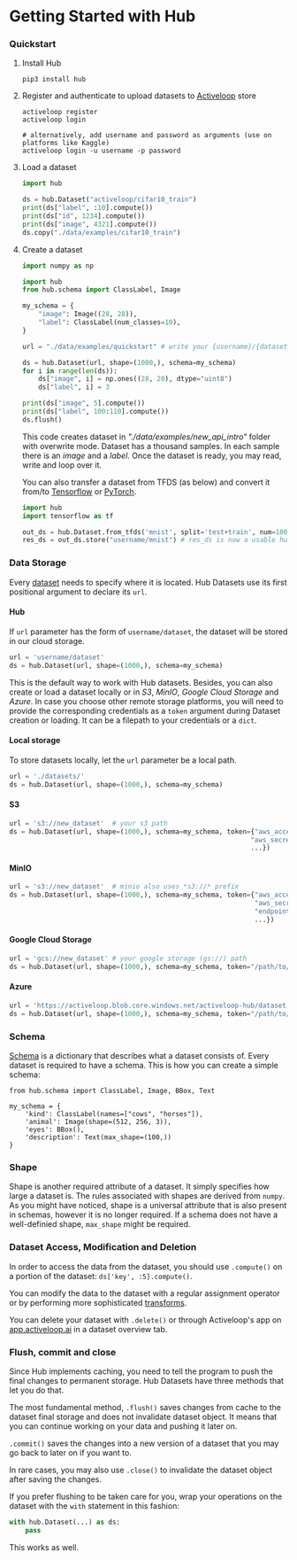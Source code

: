 # Getting Started with Hub

### Quickstart

1. Install Hub
    ```
    pip3 install hub
    ```

2. Register and authenticate to upload datasets to [Activeloop](https://app.activeloop.ai/) store
    ```
    activeloop register
    activeloop login
    
    # alternatively, add username and password as arguments (use on platforms like Kaggle)
    activeloop login -u username -p password
    ```
3. Load a dataset

    ```python
    import hub

    ds = hub.Dataset("activeloop/cifar10_train")
    print(ds["label", :10].compute())
    print(ds["id", 1234].compute())
    print(ds["image", 4321].compute())
    ds.copy("./data/examples/cifar10_train")
    ```

4. Create a dataset
    ```python
    import numpy as np

    import hub
    from hub.schema import ClassLabel, Image

    my_schema = {
        "image": Image((28, 28)),
        "label": ClassLabel(num_classes=10),
    }

    url = "./data/examples/quickstart" # write your {username}/{dataset_name} to make it remotely accessible

    ds = hub.Dataset(url, shape=(1000,), schema=my_schema)
    for i in range(len(ds)):
        ds["image", i] = np.ones((28, 28), dtype="uint8")
        ds["label", i] = 3

    print(ds["image", 5].compute())
    print(ds["label", 100:110].compute())
    ds.flush()
    ```
    This code creates dataset in *"./data/examples/new_api_intro"* folder with overwrite mode. Dataset has a thousand samples. In each sample there is an *image* and a *label*. Once the dataset is ready, you may read, write and loop over it.


    You can also transfer a dataset from TFDS (as below) and convert it from/to [Tensorflow](./integrations/tensorflow.md) or [PyTorch](./integrations/pytorch.md).
    ```python
    import hub
    import tensorflow as tf

    out_ds = hub.Dataset.from_tfds('mnist', split='test+train', num=1000)
    res_ds = out_ds.store("username/mnist") # res_ds is now a usable hub dataset
    ```

### Data Storage

Every [dataset](./concepts/dataset.md) needs to specify where it is located. Hub Datasets use its first positional argument to declare its `url`.

#### Hub

If `url` parameter has the form of `username/dataset`, the dataset will be stored in our cloud storage.

```python
url = 'username/dataset'
ds = hub.Dataset(url, shape=(1000,), schema=my_schema)
```

This is the default way to work with Hub datasets. Besides, you can also create or load a dataset locally or in *S3*, *MinIO*, *Google Cloud Storage* and *Azure*.
In case you choose other remote storage platforms, you will need to provide the corresponding credentials as a `token` argument during Dataset creation or loading. It can be a filepath to your credentials or a `dict`.

#### Local storage

To store datasets locally, let the `url` parameter be a local path.
```python
url = './datasets/'
ds = hub.Dataset(url, shape=(1000,), schema=my_schema)
```
#### S3
 ```python
url = 's3://new_dataset'  # your s3 path
ds = hub.Dataset(url, shape=(1000,), schema=my_schema, token={"aws_access_key_id": "...",
                                                              "aws_secret_access_key": "...",
                                                              ...})
```

#### MinIO
```python
url = 's3://new_dataset'  # minio also uses *s3://* prefix
ds = hub.Dataset(url, shape=(1000,), schema=my_schema, token={"aws_access_key_id": "your_minio_access_key",
                                                              "aws_secret_access_key": "your_minio_secret_key",
                                                              "endpoint_url": "your_minio_url:port",
                                                              ...})
```

#### Google Cloud Storage
```python
url = 'gcs://new_dataset' # your google storage (gs://) path
ds = hub.Dataset(url, shape=(1000,), schema=my_schema, token="/path/to/credentials")
```

#### Azure
```python
url = 'https://activeloop.blob.core.windows.net/activeloop-hub/dataset' # Azure link
ds = hub.Dataset(url, shape=(1000,), schema=my_schema, token="/path/to/credentials")
```


### Schema

[Schema](./concepts/features.md) is a dictionary that describes what a dataset consists of. Every dataset is required to have a schema. This is how you can create a simple schema:

```
from hub.schema import ClassLabel, Image, BBox, Text

my_schema = {
    'kind': ClassLabel(names=["cows", "horses"]),
    'animal': Image(shape=(512, 256, 3)),
    'eyes': BBox(),
    'description': Text(max_shape=(100,))
}
```

### Shape

Shape is another required attribute of a dataset. It simply specifies how large a dataset is. The rules associated with shapes are derived from `numpy`. As you might have noticed, shape is a universal attribute that is also present in schemas, however it is no longer required. If a schema does not have a well-definied shape, `max_shape` might be required.

### Dataset Access, Modification and Deletion

In order to access the data from the dataset, you should use `.compute()` on a portion of the dataset: `ds['key', :5].compute()`.

You can modify the data to the dataset with a regular assignment operator or by performing more sophisticated [transforms](./concepts/transform.md).

You can delete your dataset with `.delete()` or through Activeloop's app on [app.activeloop.ai](https://app.activeloop.ai/) in a dataset overview tab.


### Flush, commit and close

Since Hub implements caching, you need to tell the program to push the final changes to permanent storage. Hub Datasets have three methods that let you do that.

The most fundamental method, `.flush()` saves changes from cache to the dataset final storage and does not invalidate dataset object. It means that you can continue working on your data and pushing it later on.

`.commit()` saves the changes into a new version of a dataset that you may go back to later on if you want to.

In rare cases, you may also use `.close()` to invalidate the dataset object after saving the changes.

If you prefer flushing to be taken care for you, wrap your operations on the dataset with the `with` statement in this fashion:
```python
with hub.Dataset(...) as ds:
    pass
```

This works as well.
